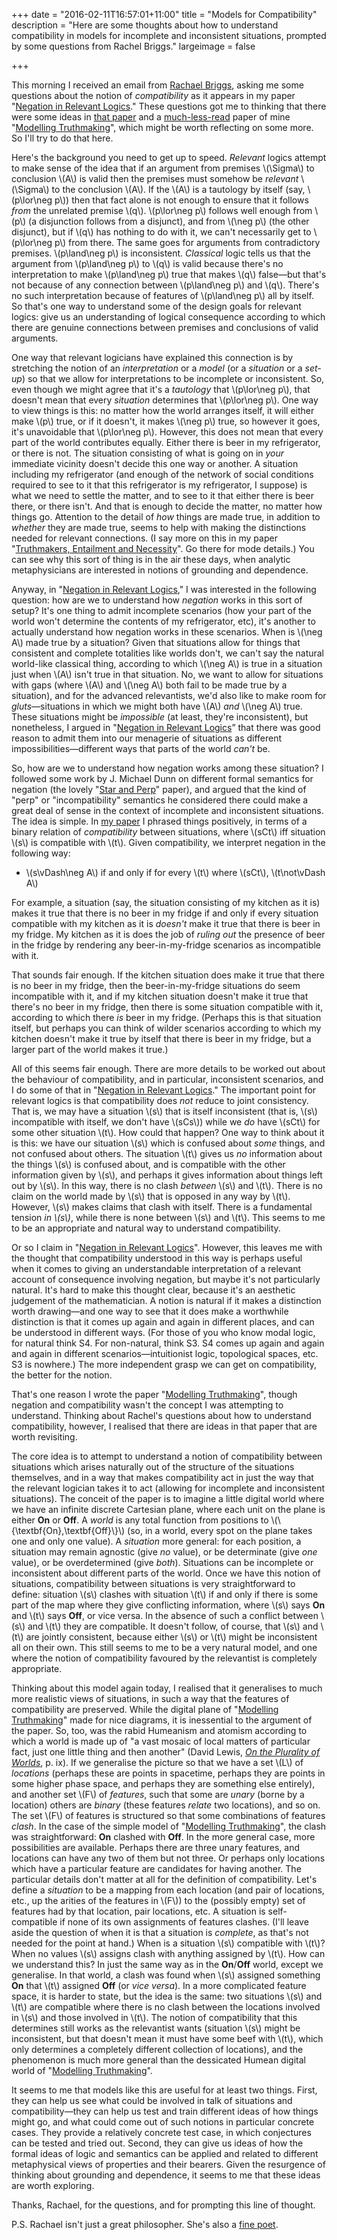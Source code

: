 +++
date = "2016-02-11T16:57:01+11:00"
title = "Models for Compatibility"
description = "Here are some thoughts about how to understand compatibility in models for incomplete and inconsistent situations, prompted by some questions from Rachel Briggs."
largeimage = false

+++

This morning I received an email from [Rachael Briggs](https://philosophy.stanford.edu/people/rachael-briggs), asking me some questions about the notion of *compatibility* as it appears in my paper "[Negation in Relevant Logics](http://consequently.org/writing/negrl/)." These questions got me to thinking that there were some ideas in [that paper](https://scholar.google.com.au/scholar?cites=3319676480145120321&as_sdt=2005&sciodt=0,5&hl=en) and a [much-less-read](https://scholar.google.com.au/scholar?cites=828496633310229772&as_sdt=2005&sciodt=0,5&hl=en) paper of mine "[Modelling Truthmaking](http://consequently.org/writing/modelling/)", which might be worth reflecting on some more. So I'll try to do that here.

Here's the background you need to get up to speed. *Relevant* logics attempt to make sense of the idea that if an argument from premises \\(\Sigma\\) to conclusion \\(A\\) is valid then the premises must somehow be *relevant* \\(\Sigma\\) to the conclusion \\(A\\). If the \\(A\\) is a tautology by itself (say, \\(p\lor\neg p\\)) then that fact alone is not enough to ensure that it follows *from* the unrelated premise \\(q\\). \\(p\lor\neg p\\) follows well enough from \\(p\\) (a disjunction follows from a disjunct), and from \\(\neg p\\) (the other disjunct), but if \\(q\\) has nothing to do with it, we can't necessarily get to \\(p\lor\neg p\\) from there. The same goes for arguments from contradictory premises. \\(p\land\neg p\\) is inconsistent. *Classical* logic tells us that the argument from \\(p\land\neg p\\) to \\(q\\) is valid because there's no interpretation to make \\(p\land\neg p\\) true that makes \\(q\\) false—but that's not because of any connection between \\(p\land\neg p\\) and \\(q\\). There's no such interpretation because of features of \\(p\land\neg p\\) all by itself. So that's one way to understand some of the design goals for relevant logics: give us an understanding of logical consequence according to which there are genuine connections between premises and conclusions of valid arguments. 

One way that relevant logicians have explained this connection is by stretching the notion of an *interpretation* or a *model* (or a *situation* or a *set-up*) so that we allow for interpretations to be incomplete or inconsistent. So, even though we might agree that it's a *tautology* that \\(p\lor\neg p\\), that doesn't mean that every *situation* determines that \\(p\lor\neg p\\). One way to view things is this: no matter how the world arranges itself, it will either make \\(p\\) true, or if it doesn't, it makes \\(\neg p\\) true, so however it goes, it's unavoidable that \\(p\lor\neg p\\). However, this does not mean that every part of the world contributes equally. Either there is beer in my refrigerator, or there is not. The situation consisting of what is going on in *your* immediate vicinity doesn't decide this one way or another. A situation including my refrigerator (and enough of the network of social conditions required to see to it that this refrigerator is my refrigerator, I suppose) is what we need to settle the matter, and to see to it that either there is beer there, or there isn't. And that is enough to decide the matter, no matter how things go. Attention to the detail of *how* things are made true, in addition to *whether* they are made true, seems to help with making the distinctions needed for relevant connections. (I say more on this in my paper "[Truthmakers, Entailment and Necessity](http://consequently.org/writing/ten)". Go there for mode details.) You can see why this sort of thing is in the air these days, when analytic metaphysicians are interested in notions of grounding and dependence.

Anyway, in "[Negation in Relevant Logics](http://consequently.org/writing/negrl/)," I was interested in the following question: how are we to understand how *negation* works in this sort of setup? It's one thing to admit incomplete scenarios (how your part of the world won't determine the contents of my refrigerator, etc), it's another to actually understand how negation works in these scenarios. When is \\(\neg A\\) made true by a situation? Given that situations allow for things that consistent and complete totalities like worlds don't, we can't say the natural world-like classical thing, according to which \\(\neg A\\) is true in a situation just when \\(A\\) isn't true in that situation. No, we want to allow for situations with gaps (where \\(A\\) and \\(\neg A\\) both fail to be made true by a situation), and for the advanced relevantists, we'd also like to make room for *gluts*—situations in which we might both have \\(A\\) *and* \\(\neg A\\) true. These situations might be *impossible* (at least, they're inconsistent), but nonetheless, I argued in "[Negation in Relevant Logics](http://consequently.org/writing/negrl/)”
 that there was good reason to admit them into our menagerie of situations as different impossibilities—different ways that parts of the world *can't* be.
 
So, how are we to understand how negation works among these situation? I followed some work by J. Michael Dunn on different formal semantics for negation (the lovely "[Star and Perp](http://www.jstor.org/stable/2214128)" paper), and argued that the kind of "perp" or "incompatibility" semantics he considered there could make a great deal of sense in the context of incomplete and inconsistent situations. The idea is simple. In [my paper](http://consequently.org/writing/negrl/) I phrased things positively, in terms of a binary relation of *compatibility* between situations, where \\(sCt\\) iff situation \\(s\\) is compatible with \\(t\\). Given compatibility, we interpret negation in the following way:

* \\(s\vDash\neg A\\) if and only if for every \\(t\\) where \\(sCt\\), \\(t\not\vDash A\\)

For example, a situation (say, the situation consisting of my kitchen as it is) makes it true that there is no beer in my fridge if and only if every situation compatible with my kitchen as it is *doesn't* make it true that there is beer in my fridge. My kitchen as it is does the job of *ruling out* the presence of beer in the fridge by rendering any beer-in-my-fridge scenarios as incompatible with it.

That sounds fair enough. If the kitchen situation does make it true that there is no beer in my fridge, then the beer-in-my-fridge situations do seem incompatible with it, and if my kitchen situation doesn't make it true that there's no beer in my fridge, then there is some situation compatible with it, according to which there *is* beer in my fridge. (Perhaps this is that situation itself, but perhaps you can think of wilder scenarios according to which my kitchen doesn't make it true by itself that there is beer in my fridge, but a larger part of the world makes it true.)

All of this seems fair enough. There are more details to be worked out about the behaviour of compatibility, and in particular, inconsistent scenarios, and I do some of that in "[Negation in Relevant Logics](http://consequently.org/writing/negrl/)." The important point for relevant logics is that compatibility does *not* reduce to joint consistency. That is, we may have a situation \\(s\\) that is itself inconsistent (that is, \\(s\\) incompatible with itself, we don't have \\(sCs\\)) while we *do* have \\(sCt\\) for some other situation \\(t\\). How could that happen? One way to think about it is this: we have our situation \\(s\\) which is confused about *some* things, and not confused about others. The situation \\(t\\) gives us *no* information about the things \\(s\\) is confused about, and is compatible with the other information given by \\(s\\), and perhaps it gives information about things left out by \\(s\\). In this way, there is no clash *between* \\(s\\) and \\(t\\). There is no claim on the world made by \\(s\\) that is opposed in any way by \\(t\\). However, \\(s\\) makes claims that clash with itself. There is a fundamental tension *in \\(s\\)*, while there is none between \\(s\\) and \\(t\\). This seems to me to be an appropriate and natural way to understand compatibility.

Or so I claim in "[Negation in Relevant Logics](http://consequently.org/writing/negrl/)". However, this leaves me with the thought that compatibility understood in this way is perhaps useful when it comes to giving an understandable interpretation of a relevant account of consequence involving negation, but maybe it's not particularly natural. It's hard to make this thought clear, because it's an aesthetic judgement of the mathematician. A notion is natural if it makes a distinction worth drawing—and one way to see that it does make a worthwhile distinction is that it comes up again and again in different places, and can be understood in different ways. (For those of you who know modal logic, for natural think S4. For non-natural, think S3. S4 comes up again and again and again in different scenarios—intuitionist logic, topological spaces, etc. S3 is nowhere.) The more independent grasp we can get on compatibility, the better for the notion. 

That's one reason I wrote the paper "[Modelling Truthmaking](http://consequently.org/writing/modelling/)", though negation and compatibility wasn't the concept I was attempting to understand. Thinking about Rachel's questions about how to understand compatibility, however, I realised that there are ideas in that paper that are worth revisiting. 

The core idea is to attempt to understand a notion of compatibility between situations which arises naturally out of the structure of the situations themselves, and in a way that makes compatibility act in just the way that the relevant logician takes it to act (allowing for incomplete and inconsistent situations). The conceit of the paper is to imagine a little digital world where we have an infinite discrete Cartesian plane, where each unit on the plane is either **On** or **Off**. A *world* is any total function from positions to \\(\\{\textbf{On},\textbf{Off}\\}\\) (so, in a world, every spot on the plane takes one and only one value). A *situation* more general: for each position, a situation may remain agnostic (give *no* value), or be determinate (give *one* value), or be overdetermined (give *both*). Situations can be incomplete or inconsistent about different parts of the world.  Once we have this notion of situations, compatibility between situations is very straightforward to define: situation \\(s\\) clashes with situation \\(t\\) if and only if there is some part of the map where they give conflicting information, where \\(s\\) says **On** and \\(t\\) says **Off**, or vice versa. In the absence of such a conflict between \\(s\\) and \\(t\\) they are compatible. It doesn't follow, of course, that \\(s\\) and \\(t\\) are jointly consistent, because either \\(s\\) or \\(t\\) might be inconsistent all on their own. This still seems to me to be a very natural model, and one where the notion of compatibility favoured by the relevantist is completely appropriate.

Thinking about this model again today, I realised that it generalises to much more realistic views of situations, in such a way that the features of compatibility are preserved. While the digital plane of "[Modelling Truthmaking](http://consequently.org/writing/modelling)" made for nice diagrams, it is inessential to the argument of the paper. So, too, was the rabid Humeanism and atomism according to which a world is made up of "a vast mosaic of local matters of particular fact, just one little thing and then another" (David Lewis, *[On the Plurality of Worlds](http://www.amazon.com/On-Plurality-Worlds-David-Lewis/dp/0631224262/consequentlyorg)*, p. ix). If we generalise the picture so that we have a set \\(L\\) of *locations* (perhaps these are points in spacetime, perhaps they are points in some higher phase space, and perhaps they are something else entirely), and another set \\(F\\) of *features*, such that some are *unary* (borne by a location) others are *binary* (these features *relate* two locations), and so on. The set \\(F\\) of features is structured so that some combinations of features *clash*. In the case of the simple model of "[Modelling Truthmaking](http://consequently.org/writing/modelling)", the clash was straightforward: **On** clashed with **Off**. In the more general case, more possibilities are available. Perhaps there are three unary features, and locations can have any two of them but not three. Or perhaps only locations which have a particular feature are candidates for having another. The particular details don't matter at all for the definition of compatibility. Let's define a *situation* to be a mapping from each location (and pair of locations, etc., up the arities of the features in \\(F\\)) to the (possibly empty) set of features had by that location, pair locations, etc. A situation is self-compatible if none of its own assignments of features clashes. (I'll leave aside the question of when it is that a situation is *complete*, as that's not needed for the point at hand.) When is a situation \\(s\\) compatible with \\(t\\)? When no values \\(s\\) assigns clash with anything assigned by \\(t\\). How can we understand this? In just the same way as in the **On**/**Off** world, except we generalise. In that world, a clash was found when \\(s\\) assigned something **On** that \\(t\\) assigned **Off** (or *vice versa*). In a more complicated feature space, it is harder to state, but the idea is the same: two situations \\(s\\) and \\(t\\) are compatible where there is no clash between the locations involved in \\(s\\) and those involved in \\(t\\). The notion of compatibility that this determines still works as the relevantist wants (situation \\(s\\) might be inconsistent, but that doesn't mean it must have some beef with \\(t\\), which only determines a completely different collection of locations), and the phenomenon is much more general than the dessicated Humean digital world of "[Modelling Truthmaking](http://consequently.org/writing/modelling)". 

It seems to me that models like this are useful for at least two things. First, they can help us see what could be  involved in talk of situations and compatibility—they can help us test and train different ideas of how things might go, and what could come out of such notions in particular concrete cases. They provide a relatively concrete test case, in which conjectures can be tested and tried out. Second, they can give us ideas of how the formal ideas of logic and semantics can be applied and related to different metaphysical views of properties and their bearers. Given the resurgence of thinking about grounding and dependence, it seems to me that these ideas are worth exploring.

Thanks, Rachael, for the questions, and for prompting this line of thought.

P.S. Rachael isn't just a great philosopher. She's also a [fine poet](http://cordite.org.au/reviews/royal-briggs/). 